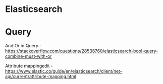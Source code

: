 # Elasticsearch

# Query
And Or in Query - https://stackoverflow.com/questions/28538760/elasticsearch-bool-query-combine-must-with-or

Attribute mappingedit - https://www.elastic.co/guide/en/elasticsearch/client/net-api/current/attribute-mapping.html
